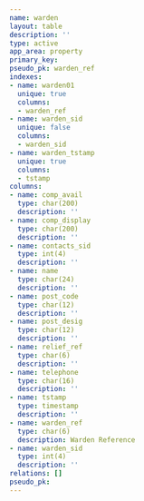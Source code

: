 ```yaml
---
name: warden
layout: table
description: ''
type: active
app_area: property
primary_key: 
pseudo_pk: warden_ref
indexes:
- name: warden01
  unique: true
  columns:
  - warden_ref
- name: warden_sid
  unique: false
  columns:
  - warden_sid
- name: warden_tstamp
  unique: true
  columns:
  - tstamp
columns:
- name: comp_avail
  type: char(200)
  description: ''
- name: comp_display
  type: char(200)
  description: ''
- name: contacts_sid
  type: int(4)
  description: ''
- name: name
  type: char(24)
  description: ''
- name: post_code
  type: char(12)
  description: ''
- name: post_desig
  type: char(12)
  description: ''
- name: relief_ref
  type: char(6)
  description: ''
- name: telephone
  type: char(16)
  description: ''
- name: tstamp
  type: timestamp
  description: ''
- name: warden_ref
  type: char(6)
  description: Warden Reference
- name: warden_sid
  type: int(4)
  description: ''
relations: []
pseudo_pk: 
---
```


